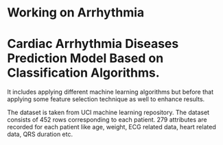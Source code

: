# Working on Arrhythmia
# Cardiac Arrhythmia Diseases Prediction Model Based on Classification Algorithms.
It includes applying different machine learning algorithms but before that applying some feature selection technique as well to enhance results.

The dataset is taken from UCI machine learning repository. The dataset consists of 452 rows corresponding to each patient. 279 attributes are recorded for each patient like age, weight, ECG related data, heart related data, QRS duration etc. 

